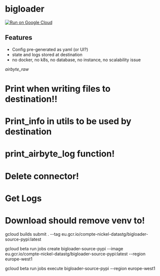 # bigloader

[![Run on Google Cloud](https://deploy.cloud.run/button.svg)](https://deploy.cloud.run)

## Features

- Config pre-generated as yaml (or UI?)
- state and logs stored at destination
- no docker, no k8s, no database, no instance, no scalability issue

_airbyte_raw_

# Print when writing files to destination!!
# Print_info in utils to be used by destination
# print_airbyte_log function!
# Delete connector!
# Get Logs
# Download should remove venv to!

gcloud builds submit . --tag eu.gcr.io/compte-nickel-datastg/bigloader-source-pypi:latest

gcloud beta run jobs create bigloader-source-pypi --image eu.gcr.io/compte-nickel-datastg/bigloader-source-pypi:latest --region europe-west1

gcloud beta run jobs execute bigloader-source-pypi --region europe-west1